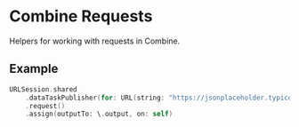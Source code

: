 # Combine Requests

Helpers for working with requests in Combine.

## Example

```swift
URLSession.shared
    .dataTaskPublisher(for: URL(string: "https://jsonplaceholder.typicode.com/users")!)
    .request()
    .assign(outputTo: \.output, on: self)
```
